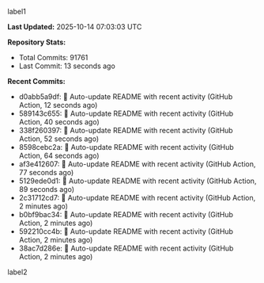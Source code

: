 
label1 
<!-- ACTIVITY_START -->
**Last Updated:** 2025-10-14 07:03:03 UTC

**Repository Stats:**
- Total Commits: 91761
- Last Commit: 13 seconds ago

**Recent Commits:**
- d0abb5a9df: 🤖 Auto-update README with recent activity (GitHub Action, 12 seconds ago)
- 589143c655: 🤖 Auto-update README with recent activity (GitHub Action, 40 seconds ago)
- 338f260397: 🤖 Auto-update README with recent activity (GitHub Action, 52 seconds ago)
- 8598cebc2a: 🤖 Auto-update README with recent activity (GitHub Action, 64 seconds ago)
- af3e412607: 🤖 Auto-update README with recent activity (GitHub Action, 77 seconds ago)
- 5129ede0d1: 🤖 Auto-update README with recent activity (GitHub Action, 89 seconds ago)
- 2c31712cd7: 🤖 Auto-update README with recent activity (GitHub Action, 2 minutes ago)
- b0bf9bac34: 🤖 Auto-update README with recent activity (GitHub Action, 2 minutes ago)
- 592210cc4b: 🤖 Auto-update README with recent activity (GitHub Action, 2 minutes ago)
- 38ac7d286e: 🤖 Auto-update README with recent activity (GitHub Action, 2 minutes ago)
<!-- ACTIVITY_END -->

label2
